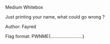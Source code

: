 Medium Whitebox

Just printing your name, what could go wrong ?

Author: Fayred

Flag format: PWNME{.........................}
